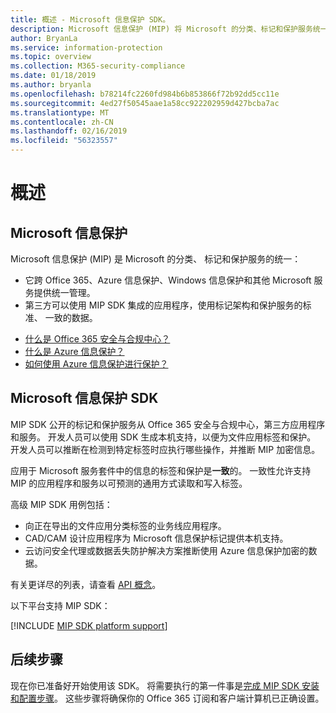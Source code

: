 ```yaml
---
title: 概述 - Microsoft 信息保护 SDK。
description: Microsoft 信息保护 (MIP) 将 Microsoft 的分类、标记和保护服务统一到一个管理体验和软件开发工具包 (SDK) 中。
author: BryanLa
ms.service: information-protection
ms.topic: overview
ms.collection: M365-security-compliance
ms.date: 01/18/2019
ms.author: bryanla
ms.openlocfilehash: b78214fc2260fd984b6b853866f72b92dd5cc11e
ms.sourcegitcommit: 4ed27f50545aae1a58cc922202959d427bcba7ac
ms.translationtype: MT
ms.contentlocale: zh-CN
ms.lasthandoff: 02/16/2019
ms.locfileid: "56323557"
---
```

# <a name="overview"></a>概述

## <a name="microsoft-information-protection"></a>Microsoft 信息保护

Microsoft 信息保护 (MIP) 是 Microsoft 的分类、 标记和保护服务的统一：

- 它跨 Office 365、Azure 信息保护、Windows 信息保护和其他 Microsoft 服务提供统一管理。 
- 第三方可以使用 MIP SDK 集成的应用程序，使用标记架构和保护服务的标准、 一致的数据。

* [什么是 Office 365 安全与合规中心？](https://docs.microsoft.com/office365/securitycompliance/)
* [什么是 Azure 信息保护？](/azure/information-protection/understand-explore/what-is-information-protection)
* [如何使用 Azure 信息保护进行保护？](/azure/information-protection/understand-explore/what-is-information-protection#how-data-is-protected)

## <a name="microsoft-information-protection-sdk"></a>Microsoft 信息保护 SDK

MIP SDK 公开的标记和保护服务从 Office 365 安全与合规中心，第三方应用程序和服务。 开发人员可以使用 SDK 生成本机支持，以便为文件应用标签和保护。 开发人员可以推断在检测到特定标签时应执行哪些操作，并推断 MIP 加密信息。 

应用于 Microsoft 服务套件中的信息的标签和保护是**一致**的。 一致性允许支持 MIP 的应用程序和服务以可预测的通用方式读取和写入标签。

高级 MIP SDK 用例包括：

* 向正在导出的文件应用分类标签的业务线应用程序。
* CAD/CAM 设计应用程序为 Microsoft 信息保护标记提供本机支持。
* 云访问安全代理或数据丢失防护解决方案推断使用 Azure 信息保护加密的数据。

有关更详尽的列表，请查看 [API 概念](concept-apis-use-cases.md)。

以下平台支持 MIP SDK：

[!INCLUDE [MIP SDK platform support](../includes/mip-sdk-platform-support.md)]

## <a name="next-steps"></a>后续步骤

现在你已准备好开始使用该 SDK。 将需要执行的第一件事是[完成 MIP SDK 安装和配置步骤](setup-configure-mip.md)。 这些步骤将确保你的 Office 365 订阅和客户端计算机已正确设置。

